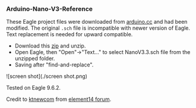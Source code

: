 ### Arduino-Nano-V3-Reference

These Eagle project files were downloaded from [arduino.cc](https://arduino.cc) and had been modified. The original ```.sch``` file is incompatible with newer version of Eagle. Text replacement is needed for upward compatible.

- Download this [zip](https://content.arduino.cc/assets/Nano-reference.zip) and unzip.
- Open Eagle, then "Open"->"Text..." to select NanoV3.3.sch file from the unzipped folder.
- Saving after "find-and-replace".

![screen shot](./screen shot.png)

Tested on Eagle 9.6.2.

Credit to [ktnewcom](https://community.element14.com/members/ktnewcom) from [element14 forum](https://community.element14.com/products/devtools/technicallibrary/w/documents/14215/arduino-nano-3-0-reference-design-eagle-files).